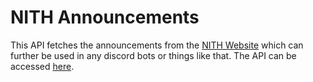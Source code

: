 # NITH Announcements
This API fetches the announcements from the [NITH Website](https://www.nith.ac.in) which can further be used in any discord bots or things like that. The API can be accessed [here](https://nith_announcements.deta.dev/).